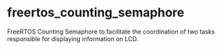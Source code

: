# freertos_counting_semaphore
FreeRTOS Counting Semaphore to facilitate the coordination of two tasks responsible for displaying information on LCD.
